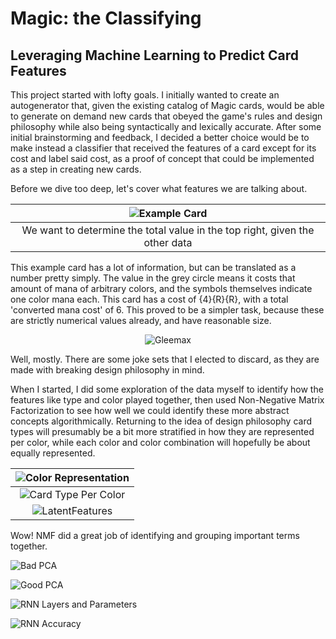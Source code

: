 
# Magic: the Classifying
## Leveraging Machine Learning to Predict Card Features

This project started with lofty goals. I initially wanted to create an autogenerator that, given the existing catalog of Magic cards, would be able to generate on demand new cards that obeyed the game's rules and design philosophy while also being syntactically and lexically accurate. After some initial brainstorming and feedback, I decided a better choice would be to make instead a classifier that received the features of a card except for its cost and label said cost, as a proof of concept that could be implemented as a step in creating new cards.

Before we dive too deep, let's cover what features we are talking about.

<center>
  
|![Example Card](images/700px-Parts_of_a_Magic_card.webp)|
|:--:|
| We want to determine the total value in the top right, given the other data |
</center>

This example card has a lot of information, but can be translated as a number pretty simply. The value in the grey circle means it costs that amount of mana of arbitrary colors, and the symbols themselves indicate one color mana each. This card has a cost of {4}{R}{R}, with a total 'converted mana cost' of 6. This proved to be a simpler task, because these are strictly numerical values already, and have reasonable size.

<center>
  
![Gleemax](images/unh-121-gleemax.jpg)

</center>

Well, mostly. There are some joke sets that I elected to discard, as they are made with breaking design philosophy in mind. 

When I started, I did some exploration of the data myself to identify how the features like type and color played together, then used Non-Negative Matrix Factorization to see how well we could identify these more abstract concepts algorithmically. Returning to the idea of design philosophy card types will presumably be a bit more stratified in how they are represented per color, while each color and color combination will hopefully be about equally represented.

|![Color Representation](images/ColorRepresentation.png)
|:--:|
|![Card Type Per Color](images/CardTypePerColor.png)
|![LatentFeatures](https://user-images.githubusercontent.com/43886791/113439383-158cac80-93b0-11eb-8428-355953a3278c.png)

Wow! NMF did a great job of identifying and grouping important terms together.

![Bad PCA](images/badpca.png)

![Good PCA](images/GoodPCA.png)

![RNN Layers and Parameters](images/RNNLayersParams.png)

![RNN Accuracy](images/Accuracy.png)
